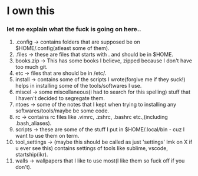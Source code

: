 # I own this

### let me explain what the fuck is going on here..

1. .config -> contains folders that are supposed be on $HOME/.config(atleast some of them).
2. .files -> these are files that starts with . and should be in $HOME.
3. books.zip -> This has some books I believe, zipped because I don't have too much git.
4. etc -> files that are should be in /etc/.
5. install -> contains some of the scripts I wrote(forgive me if they suck!) helps in installing some of the tools/softwares I use.
6. miscel -> some miscellaneous(i had to search for this spelling) stuff that I haven't decided to segregate them.
7. ntoes -> some of the notes that I kept when trying to installing any softwares/tools/maybe be some code.
8. rc -> contains rc files like .vimrc, .zshrc, .bashrc etc.,(including .bash_aliases).
9. scripts -> these are some of the stuff I put in $HOME/.local/bin - cuz I want to use them on term.
10. tool_settings -> (maybe this should be called as just 'settings' lmk on X if u ever see this) contains settings of tools like sublime, vscode, startship(ikr).
11. walls -> wallpapers that I like to use most(I like them so fuck off if you don't).

